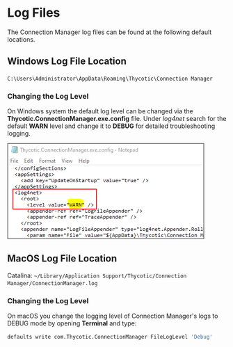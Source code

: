 [title]: # (Log Files)
[tags]: # (user)
[priority]: # (501)

# Log Files

The Connection Manager log files can be found at the following default locations.

## Windows Log File Location

`C:\Users\Administrator\AppData\Roaming\Thycotic\Connection Manager`

### Changing the Log Level

On Windows system the default log level can be changed via the __Thycotic.ConnectionManager.exe.config__ file. Under _log4net_ search for the default __WARN__ level and change it to __DEBUG__ for detailed troubleshooting logging.

![win-debug](images/win-debug.png "Windows Thycotic.ConnectionManager.exe.config file log4net level change")

## MacOS Log File Location

Catalina: `~/Library/Application Support/Thycotic/Connection Manager/ConnectionManager.log`

### Changing the Log Level

On macOS you change the logging level of Connection Manager's logs to DEBUG mode by opening __Terminal__ and type:

```bash
defaults write com.Thycotic.ConnectionManager FileLogLevel 'Debug'
```
